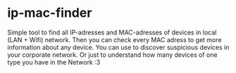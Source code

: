 # ip-mac-finder
Simple tool to find all IP-adresses and MAC-adresses of devices in local (LAN + Wifi) network. Then you can check every MAC adress to get more information about any device. You can use to discover suspicious devices in your corporate network. Or just to understand how many devices of one type you have in the Network :3
